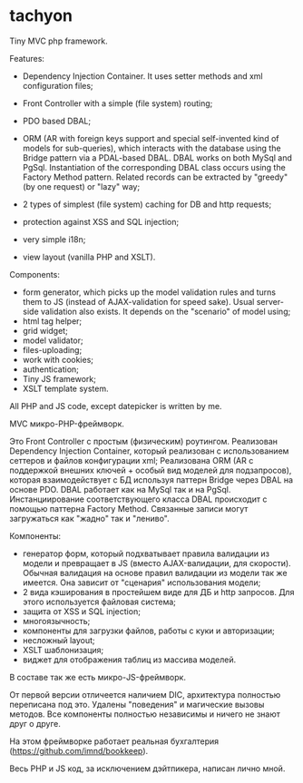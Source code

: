# tachyon

Tiny MVC php framework.

Features:
- Dependency Injection Container. It uses setter methods and xml configuration files;
- Front Controller with a simple (file system) routing;
- PDO based DBAL;

- ORM (AR with foreign keys support and special self-invented kind of models for sub-queries), which interacts with the database using the Bridge pattern via a PDAL-based DBAL. DBAL works on both MySql and PgSql. Instantiation of the corresponding DBAL class occurs using the Factory Method pattern. Related records can be extracted by "greedy" (by one request) or "lazy" way;
- 2 types of simplest (file system) caching for DB and http requests;
- protection against XSS and SQL injection;
- very simple i18n;
- view layout (vanilla PHP and XSLT).

Components:
- form generator, which picks up the model validation rules and turns them to JS (instead of AJAX-validation for speed sake). Usual server-side validation also exists. It depends on the "scenario" of model using;
- html tag helper;
- grid widget;
- model validator;
- files-uploading;
- work with cookies;
- authentication;
- Tiny JS framework;
- XSLT template system.

All PHP and JS code, except datepicker is written by me.


MVC микро-PHP-фреймворк.

Это Front Controller с простым (физическим) роутингом.
Реализован Dependency Injection Container, который реализован с использованием сеттеров и файлов конфигурации xml;
Реализована ORM (AR с поддержкой внешних ключей + особый вид моделей для подзапросов), которая взаимодействует с БД используя паттерн Bridge через DBAL на основе PDO. DBAL работает как на MySql так и на PgSql. Инстанциирование соответствующего класса DBAL происходит с помощью паттерна Factory Method.
Связанные записи могут загружаться как "жадно" так и "лениво".

Компоненты:
- генератор форм, который подхватывает правила валидации из модели и превращает в JS (вместо AJAX-валидации, для скорости). Обычная валидация на основе правил валидации из модели так же имеется. Она зависит от "сценария" использования модели;
- 2 вида кэширования в простейшем виде для ДБ и http запросов. Для этого используется файловая система;
- защита от XSS и SQL injection;
- многоязычность;
- компоненты для загрузки файлов, работы с куки и авторизации;
- несложный layout;
- XSLT шаблонизация;
- виджет для отображения таблиц из массива моделей.

В составе так же есть микро-JS-фреймворк.

От первой версии отличеется наличием DIC, архитектура полностью переписана под это. Удалены "поведения" и магические вызовы методов. Все компоненты полностью независимы и ничего не знают друг о друге.

На этом фреймворке работает реальная бухгалтерия  (https://github.com/imnd/bookkeep).

Весь PHP и JS код, за исключением дэйтпикера, написан лично мной.
